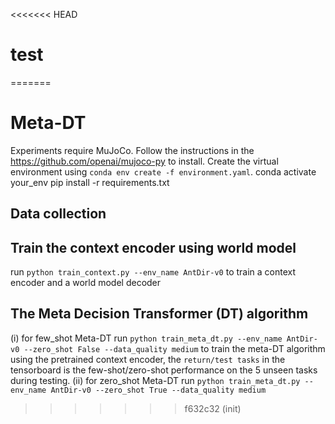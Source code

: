 <<<<<<< HEAD
# test
=======
# Meta-DT
Experiments require MuJoCo. Follow the instructions in the https://github.com/openai/mujoco-py  to install.
Create the virtual environment using `conda env create -f environment.yaml`.
conda activate your_env
pip install -r requirements.txt
## Data collection 




## Train the context encoder using world model 

run `python train_context.py --env_name AntDir-v0` to train a context encoder and a world model decoder

## The Meta Decision Transformer (DT) algorithm
(i) for few_shot Meta-DT
 run `python train_meta_dt.py --env_name AntDir-v0 --zero_shot False --data_quality medium` to train the meta-DT algorithm using the pretrained context encoder, the `return/test tasks` in the tensorboard is the few-shot/zero-shot performance on the 5 unseen tasks during testing.
(ii) for zero_shot Meta-DT
run `python train_meta_dt.py --env_name AntDir-v0 --zero_shot True --data_quality medium`







>>>>>>> f632c32 (init)

